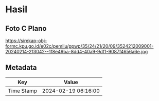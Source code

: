 # Hasil

## Foto C Plano

https://sirekap-obj-formc.kpu.go.id/e02c/pemilu/ppwp/35/24/21/20/09/3524212009001-20240214-213042--1f8e49ba-8dd4-40a9-9df1-9087f4656a6e.jpg


## Metadata

| Key        | Value               |
| ---------- | ------------------- |
| Time Stamp | 2024-02-19 06:16:00 |



